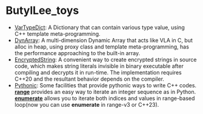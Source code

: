 # ButylLee_toys

* [VarTypeDict](VarTypeDict): A Dictionary that can contain various type value, using C++ template meta-programming.
* [DynArray](DynArray): A multi-dimension Dynamic Array that acts like VLA in C, but alloc in heap, using proxy class and template meta-programming, has the performance approaching to the built-in array.
* [EncryptedString](EncryptedString): A convenient way to create encrypted strings in source code, which makes string literals invisible in binary executable after compiling and decrypts it in run-time. The implementation requires C++20 and the resultant behavior depends on the compiler.
* [Pythonic](Pythonic): Some facilities that provide pythonic ways to write C++ codes. [**range**](Pythonic/range.h) provides an easy way to iterate an integer sequence as in Python. [**enumerate**](Pythonic/enumerate.h) allows you to iterate both indices and values in range-based loop(now you can use **enumerate** in range-v3 or C++23).
